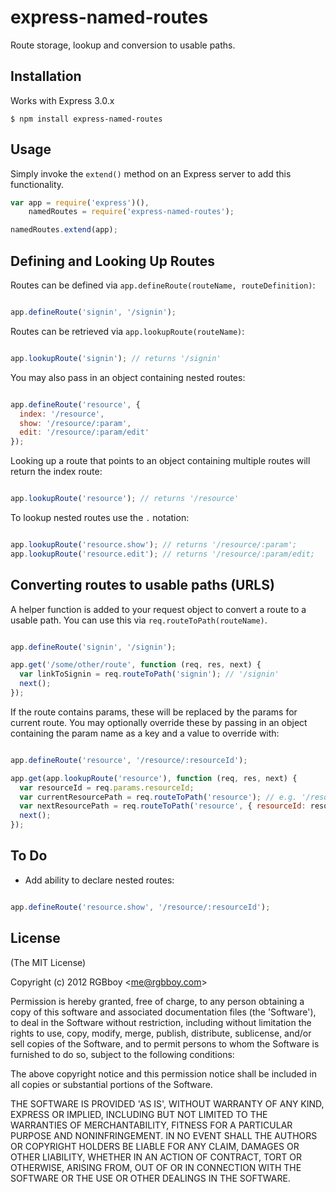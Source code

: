 # express-named-routes

  Route storage, lookup and conversion to usable paths.

## Installation

  Works with Express 3.0.x

    $ npm install express-named-routes

## Usage

  Simply invoke the `extend()` method on an Express server to add this functionality.

```javascript
var app = require('express')(),
    namedRoutes = require('express-named-routes');

namedRoutes.extend(app);
```

## Defining and Looking Up Routes

  Routes can be defined via `app.defineRoute(routeName, routeDefinition)`:

```javascript

app.defineRoute('signin', '/signin');

```

  Routes can be retrieved via `app.lookupRoute(routeName)`:

```javascript

app.lookupRoute('signin'); // returns '/signin'

```

  You may also pass in an object containing nested routes:

```javascript

app.defineRoute('resource', {
  index: '/resource',
  show: '/resource/:param',
  edit: '/resource/:param/edit'
});
```

  Looking up a route that points to an object containing multiple routes will return the
  index route:

```javascript

app.lookupRoute('resource'); // returns '/resource'
```

  To lookup nested routes use the `.` notation:

```javascript

app.lookupRoute('resource.show'); // returns '/resource/:param';
app.lookupRoute('resource.edit'); // returns '/resource/:param/edit;
```

## Converting routes to usable paths (URLS)

  A helper function is added to your request object to convert a route to a usable path.
  You can use this via `req.routeToPath(routeName)`.

```javascript

app.defineRoute('signin', '/signin');

app.get('/some/other/route', function (req, res, next) {
  var linkToSignin = req.routeToPath('signin'); // '/signin'
  next();
});
```

  If the route contains params, these will be replaced by the params
  for current route. You may optionally override these by passing in an
  object containing the param name as a key and a value to override with:

```javascript

app.defineRoute('resource', '/resource/:resourceId');

app.get(app.lookupRoute('resource'), function (req, res, next) {
  var resourceId = req.params.resourceId;
  var currentResourcePath = req.routeToPath('resource'); // e.g. '/resource/1'
  var nextResourcePath = req.routeToPath('resource', { resourceId: resourceId + 1}); // e.g. '/resource/2'
  next();
});
```

## To Do

  * Add ability to declare nested routes:

```javascript

app.defineRoute('resource.show', '/resource/:resourceId');
```

## License 

(The MIT License)

Copyright (c) 2012 RGBboy &lt;me@rgbboy.com&gt;

Permission is hereby granted, free of charge, to any person obtaining
a copy of this software and associated documentation files (the
'Software'), to deal in the Software without restriction, including
without limitation the rights to use, copy, modify, merge, publish,
distribute, sublicense, and/or sell copies of the Software, and to
permit persons to whom the Software is furnished to do so, subject to
the following conditions:

The above copyright notice and this permission notice shall be
included in all copies or substantial portions of the Software.

THE SOFTWARE IS PROVIDED 'AS IS', WITHOUT WARRANTY OF ANY KIND,
EXPRESS OR IMPLIED, INCLUDING BUT NOT LIMITED TO THE WARRANTIES OF
MERCHANTABILITY, FITNESS FOR A PARTICULAR PURPOSE AND NONINFRINGEMENT.
IN NO EVENT SHALL THE AUTHORS OR COPYRIGHT HOLDERS BE LIABLE FOR ANY
CLAIM, DAMAGES OR OTHER LIABILITY, WHETHER IN AN ACTION OF CONTRACT,
TORT OR OTHERWISE, ARISING FROM, OUT OF OR IN CONNECTION WITH THE
SOFTWARE OR THE USE OR OTHER DEALINGS IN THE SOFTWARE.
